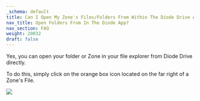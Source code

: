```yaml
---
_schema: default
title: Can I Open My Zone's Files/Folders From Within The Diode Drive App?
nav_title: Open Folders From In The Diode App?
nav_section: FAQ
weight: 20032
draft: false
---
```

Yes, you can open your folder or Zone in your file explorer from Diode Drive directly.

To do this, simply click on the orange box icon located on the far right of a Zone's File.

![](https://files.helpdocs.io/qwk5dmv7m8/articles/rqob24m8ao/1623812848474/open-folder.gif)